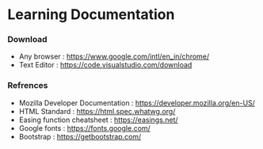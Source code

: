 # Learning Documentation
### Download
- Any browser : https://www.google.com/intl/en_in/chrome/
- Text Editor : https://code.visualstudio.com/download

### Refrences
- Mozilla Developer Documentation : https://developer.mozilla.org/en-US/
- HTML Standard : https://html.spec.whatwg.org/
- Easing function cheatsheet : https://easings.net/
- Google fonts : https://fonts.google.com/
- Bootstrap : https://getbootstrap.com/